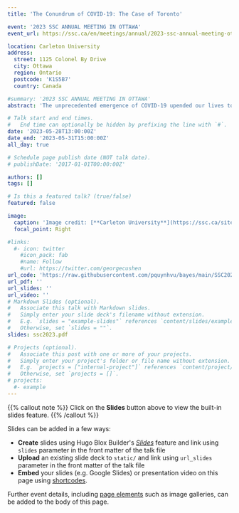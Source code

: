 ```yaml
---
title: 'The Conundrum of COVID-19: The Case of Toronto'

event: '2023 SSC ANNUAL MEETING IN OTTAWA'
event_url: https://ssc.ca/en/meetings/annual/2023-ssc-annual-meeting-ottawa

location: Carleton University 
address:
  street: 1125 Colonel By Drive
  city: Ottawa
  region: Ontario
  postcode: 'K1S5B7'
  country: Canada

#summary: '2023 SSC ANNUAL MEETING IN OTTAWA'
abstract: 'The unprecedented emergence of COVID-19 upended our lives to a great extent, resulting in pressing health crises and economic fallouts on a global scale.There have been, by and large, appreciable variations in the course of the COVID-19 outbreak across countries and territories. To come within the scope ofthis study, we combined resident-level COVID-19 fatalities data in Toronto, the 2016 census demographics data and the community council data to quantify the differentials in the extent to which residents in four Toronto districts are susceptible to COVID-19 during the early phase of the pandemic. We modelled the probability that individuals in different age groups would pass on after contracting COVID-19 in 2020 by the Hierarchical Logit Model. The findings arethat these probabilities differ across four districts, which is attributable to varied capacities and unequal access to hospitals among neighbourhoods to acertain degree. Our aim is to provide data-based guidance for further research in public health policies to reduce health inequities.'

# Talk start and end times.
#   End time can optionally be hidden by prefixing the line with `#`.
date: '2023-05-28T13:00:00Z'
date_end: '2023-05-31T15:00:00Z'
all_day: true

# Schedule page publish date (NOT talk date).
# publishDate: '2017-01-01T00:00:00Z'

authors: []
tags: []

# Is this a featured talk? (true/false)
featured: false

image:
  caption: 'Image credit: [**Carleton University**](https://ssc.ca/sites/default/files/carleton_photo_dev_1.jpg)'
  focal_point: Right

#links:
  #- icon: twitter
    #icon_pack: fab
    #name: Follow
    #url: https://twitter.com/georgecushen
url_code: 'https://raw.githubusercontent.com/pquynhvu/bayes/main/SSC2023/code/R.Rmd'
url_pdf: ''
url_slides: ''
url_video: ''
# Markdown Slides (optional).
#   Associate this talk with Markdown slides.
#   Simply enter your slide deck's filename without extension.
#   E.g. `slides = "example-slides"` references `content/slides/example-slides.md`.
#   Otherwise, set `slides = ""`.
slides: ssc2023.pdf

# Projects (optional).
#   Associate this post with one or more of your projects.
#   Simply enter your project's folder or file name without extension.
#   E.g. `projects = ["internal-project"]` references `content/project/deep-learning/index.md`.
#   Otherwise, set `projects = []`.
# projects:
  #- example
---
```


{{% callout note %}}
Click on the **Slides** button above to view the built-in slides feature.
{{% /callout %}}

Slides can be added in a few ways:

- **Create** slides using Hugo Blox Builder's [_Slides_](https://docs.hugoblox.com/reference/content-types/) feature and link using `slides` parameter in the front matter of the talk file
- **Upload** an existing slide deck to `static/` and link using `url_slides` parameter in the front matter of the talk file
- **Embed** your slides (e.g. Google Slides) or presentation video on this page using [shortcodes](https://docs.hugoblox.com/reference/markdown/).

Further event details, including [page elements](https://docs.hugoblox.com/reference/markdown/) such as image galleries, can be added to the body of this page.
